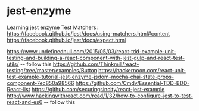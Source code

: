 # jest-enzyme
Learning jest enzyme
Test Matchers:
https://facebook.github.io/jest/docs/using-matchers.html#content
https://facebook.github.io/jest/docs/expect.html

https://www.undefinednull.com/2015/05/03/react-tdd-example-unit-testing-and-building-a-react-component-with-jest-gulp-and-react-test-utils/ -- follow this
https://github.com/Thinkmill/react-testing/tree/master/examples/Button
https://hackernoon.com/react-unit-test-example-tutorial-jest-enzyme-jsdom-mocha-chai-state-props-component-7ec850a98566
https://github.com/Cmdv/Essential-TDD-BDD-React-list
https://github.com/securingsincity/react-jest-example
http://www.hackingwithreact.com/read/1/32/how-to-configure-jest-to-test-react-and-es6 -- follow this
